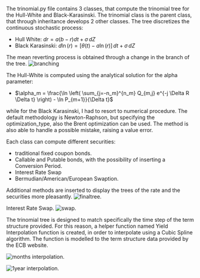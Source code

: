 The trinomial.py file contains 3 classes, that compute the trinomial tree for the Hull-White and Black-Karasinski.
The trinomial class is the parent class, that through inheritance develops 2 other classes.
The tree discretizes the continuous stochastic process:
- Hull White: $dr = a(b -r)dt + \sigma \, dZ$
- Black Karasinski: $d \ln(r) = [\theta(t) - a \ln(r)] \, dt + \sigma \, dZ$


The mean reverting process is obtained through a change in the branch of the tree.
![branching](https://github.com/MattiaPischedda/Project/assets/154690956/2cd91864-3bc0-4823-b5c1-9a7b19107c3d)


The Hull-White is computed using the analytical solution for the alpha parameter:

- $\alpha_m = \frac{\ln \left( \sum_{j=-n_m}^{n_m} Q_{m,j} e^{-j \Delta R \Delta t} \right) - \ln P_{m+1}}{\Delta t}$

  
while for the Black Karasinski, I had to resort to numerical procedure. The default methodology is Newton-Raphson, but specifying the optimization_type, also the Brent optimization can be used. The method is also able to handle a possible mistake, raising a value error.

Each class can compute different securities:
- traditional fixed coupon bonds.
- Callable and Putable bonds, with the possibility of inserting a Conversion Period.
- Interest Rate Swap
- Bermudian/American/European Swaption.

Additional methods are inserted to display the trees of the rate and the securities more pleasantly.
![finaltree](https://github.com/MattiaPischedda/Project/assets/154690956/acf3f894-5010-4178-9e2d-a7414402a433).





Interest Rate Swap.
![swap](https://github.com/MattiaPischedda/Project/assets/154690956/c53d8d96-dff3-4ae7-94e3-4dc54d6b7ad2).




The trinomial tree is designed to match specifically the time step of the term structure provided. For this reason, a helper function named Yield Interpolation function is created, in order to interpolate using a Cubic Spline algorithm. The function is modelled to the term structure data provided by the ECB website. 

![months interpolation](https://github.com/MattiaPischedda/Project/assets/154690956/cf42b89d-41fa-409c-a257-3473262f07b2).


![1year interpolation](https://github.com/MattiaPischedda/Project/assets/154690956/7e34e321-d82e-49c5-92d0-188458d6cdb5).




  
